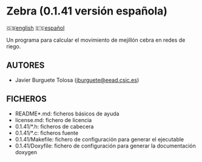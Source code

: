 Zebra (0.1.41 versión española)
==============================

:uk:[english](README.md) :es:[español](README.es.md)

Un programa para calcular el movimiento de mejillón cebra en redes de riego.

AUTORES
-------

* Javier Burguete Tolosa (jburguete@eead.csic.es)

FICHEROS
--------

* README\*.md: ficheros básicos de ayuda
* license.md: fichero de licencia
* 0.1.41/\*.h: ficheros de cabecera
* 0.1.41/\*.c: ficheros fuente
* 0.1.41/Makefile: fichero de configuración para generar el ejecutable
* 0.1.41/Doxyfile: fichero de configuración para generar la documentación doxygen
